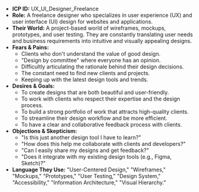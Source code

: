 * **ICP ID:** UX_UI_Designer_Freelance
* **Role:** A freelance designer who specializes in user experience (UX) and user interface (UI) design for websites and applications.
* **Their World:** A project-based world of wireframes, mockups, prototypes, and user testing. They are constantly translating user needs and business requirements into intuitive and visually appealing designs.
* **Fears & Pains:**
    * Clients who don't understand the value of good design.
    * "Design by committee" where everyone has an opinion.
    * Difficultly articulating the rationale behind their design decisions.
    * The constant need to find new clients and projects.
    * Keeping up with the latest design tools and trends.
* **Desires & Goals:**
    * To create designs that are both beautiful and user-friendly.
    * To work with clients who respect their expertise and the design process.
    * To build a strong portfolio of work that attracts high-quality clients.
    * To streamline their design workflow and be more efficient.
    * To have a clear and collaborative feedback process with clients.
* **Objections & Skepticism:**
    * "Is this just another design tool I have to learn?"
    * "How does this help me collaborate with clients and developers?"
    * "Can I easily share my designs and get feedback?"
    * "Does it integrate with my existing design tools (e.g., Figma, Sketch)?"
* **Language They Use:** "User-Centered Design," "Wireframes," "Mockups," "Prototypes," "User Testing," "Design System," "Accessibility," "Information Architecture," "Visual Hierarchy."

